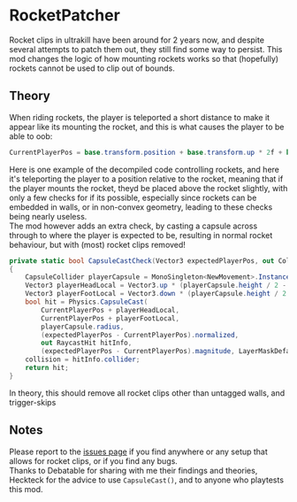 # RocketPatcher
Rocket clips in ultrakill have been around for 2 years now, and despite several attempts to patch them out, they still find some way to persist.
This mod changes the logic of how mounting rockets works so that (hopefully) rockets cannot be used to clip out of bounds.

## Theory
When riding rockets, the player is teleported a short distance to make it appear like its mounting the rocket, and this is what causes the player to be able to oob:
```cs
CurrentPlayerPos = base.transform.position + base.transform.up * 2f + base.transform.forward;
```
Here is one example of the decompiled code controlling rockets, and here it's teleporting the player to a position relative to the rocket, meaning that if the player mounts the rocket, theyd be placed above the rocket slightly, with only a few checks for if its possible, especially since rockets can be embedded in walls, or in non-convex geometry, leading to these checks being nearly useless. <br>
The mod however adds an extra check, by casting a capsule across through to where the player is expected to be, resulting in normal rocket behaviour, but with (most) rocket clips removed!
```cs
private static bool CapsuleCastCheck(Vector3 expectedPlayerPos, out Collider collision)
{
    CapsuleCollider playerCapsule = MonoSingleton<NewMovement>.Instance.playerCollider;
    Vector3 playerHeadLocal = Vector3.up * (playerCapsule.height / 2 - playerCapsule.radius);
    Vector3 playerFootLocal = Vector3.down * (playerCapsule.height / 2 - playerCapsule.radius);
    bool hit = Physics.CapsuleCast(
        CurrentPlayerPos + playerHeadLocal,
        CurrentPlayerPos + playerFootLocal,
        playerCapsule.radius,
        (expectedPlayerPos - CurrentPlayerPos).normalized,
        out RaycastHit hitInfo,
        (expectedPlayerPos - CurrentPlayerPos).magnitude, LayerMaskDefaults.Get(LMD.Environment));
    collision = hitInfo.collider;
    return hit;
}
```
In theory, this should remove all rocket clips other than untagged walls, and trigger-skips

## Notes
Please report to the [issues page](https://github.com/10-days-till-xmas/RocketPatcher/issues) if you find anywhere or any setup that allows for rocket clips, or if you find any bugs.<br>
Thanks to Debatable for sharing with me their findings and theories, Heckteck for the advice to use `CapsuleCast()`, and to anyone who playtests this mod.

